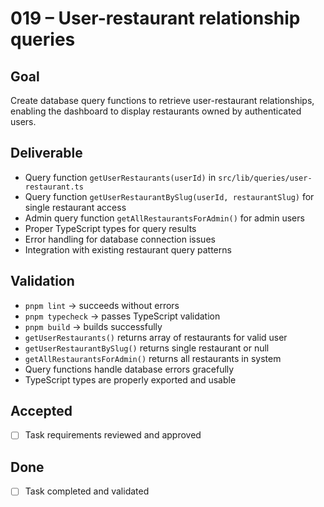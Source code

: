 # 019 – User-restaurant relationship queries

## Goal

Create database query functions to retrieve user-restaurant relationships, enabling the dashboard to display restaurants owned by authenticated users.

## Deliverable

- Query function `getUserRestaurants(userId)` in `src/lib/queries/user-restaurant.ts`
- Query function `getUserRestaurantBySlug(userId, restaurantSlug)` for single restaurant access
- Admin query function `getAllRestaurantsForAdmin()` for admin users
- Proper TypeScript types for query results
- Error handling for database connection issues
- Integration with existing restaurant query patterns

## Validation

- `pnpm lint` → succeeds without errors
- `pnpm typecheck` → passes TypeScript validation
- `pnpm build` → builds successfully
- `getUserRestaurants()` returns array of restaurants for valid user
- `getUserRestaurantBySlug()` returns single restaurant or null
- `getAllRestaurantsForAdmin()` returns all restaurants in system
- Query functions handle database errors gracefully
- TypeScript types are properly exported and usable

## Accepted

- [ ] Task requirements reviewed and approved

## Done

- [ ] Task completed and validated
